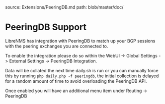 source: Extensions/PeeringDB.md
path: blob/master/doc/
# PeeringDB Support

LibreNMS has integration with PeeringDB to match up your BGP sessions with the peering exchanges you are connected to.

To enable the integration please do so within the WebUI -> Global Settings -> External Settings -> PeeringDB Integration.

Data will be collated the next time daily.sh is run or you can manually force this by running `php daily.php -f peeringdb`,
the initial collection is delayed for a random amount of time to avoid overloading the PeeringDB API.

Once enabled you will have an additional menu item under Routing -> PeeringDB
